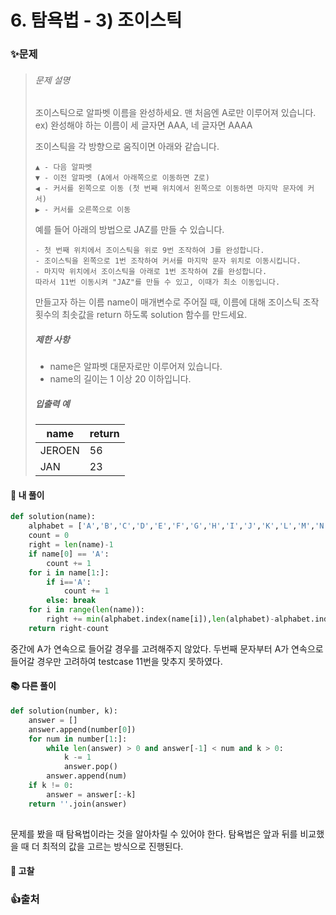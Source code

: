 

# 6. 탐욕법 - 3) 조이스틱

### ✨문제

> ###### 문제 설명
>
> 조이스틱으로 알파벳 이름을 완성하세요. 맨 처음엔 A로만 이루어져 있습니다.
> ex) 완성해야 하는 이름이 세 글자면 AAA, 네 글자면 AAAA
>
> 조이스틱을 각 방향으로 움직이면 아래와 같습니다.
>
> ```
> ▲ - 다음 알파벳
> ▼ - 이전 알파벳 (A에서 아래쪽으로 이동하면 Z로)
> ◀ - 커서를 왼쪽으로 이동 (첫 번째 위치에서 왼쪽으로 이동하면 마지막 문자에 커서)
> ▶ - 커서를 오른쪽으로 이동
> ```
>
> 예를 들어 아래의 방법으로 JAZ를 만들 수 있습니다.
>
> ```
> - 첫 번째 위치에서 조이스틱을 위로 9번 조작하여 J를 완성합니다.
> - 조이스틱을 왼쪽으로 1번 조작하여 커서를 마지막 문자 위치로 이동시킵니다.
> - 마지막 위치에서 조이스틱을 아래로 1번 조작하여 Z를 완성합니다.
> 따라서 11번 이동시켜 "JAZ"를 만들 수 있고, 이때가 최소 이동입니다.
> ```
>
> 만들고자 하는 이름 name이 매개변수로 주어질 때, 이름에 대해 조이스틱 조작 횟수의 최솟값을 return 하도록 solution 함수를 만드세요.
>
> ##### 제한 사항
>
> - name은 알파벳 대문자로만 이루어져 있습니다.
> - name의 길이는 1 이상 20 이하입니다.
>
> ##### 입출력 예
>
> | name   | return |
> | ------ | ------ |
> | JEROEN | 56     |
> | JAN    | 23     |



#### 🎈 내 풀이

```python
def solution(name):
    alphabet = ['A','B','C','D','E','F','G','H','I','J','K','L','M','N','O','P','Q','R','S','T','U','V','W','X','Y','Z']
    count = 0
    right = len(name)-1
    if name[0] == 'A':
        count += 1
    for i in name[1:]:
        if i=='A':
            count += 1
        else: break
    for i in range(len(name)):
        right += min(alphabet.index(name[i]),len(alphabet)-alphabet.index(name[i]))
    return right-count
```

중간에 A가 연속으로 들어갈 경우를 고려해주지 않았다. 두번째 문자부터 A가 연속으로 들어갈 경우만 고려하여 testcase 11번을 맞추지 못하였다.



#### **📚 다른 풀이** 

```python
def solution(number, k):
    answer = []
    answer.append(number[0])
    for num in number[1:]:
        while len(answer) > 0 and answer[-1] < num and k > 0:
            k -= 1
            answer.pop()
        answer.append(num)
    if k != 0:
        answer = answer[:-k]
    return ''.join(answer)
    
```

문제를 봤을 때 탐욕법이라는 것을 알아차릴 수 있어야 한다. 탐욕법은 앞과 뒤를 비교했을 때 더 최적의 값을 고르는 방식으로 진행된다.



#### **🧨 고찰**





### 👍출처